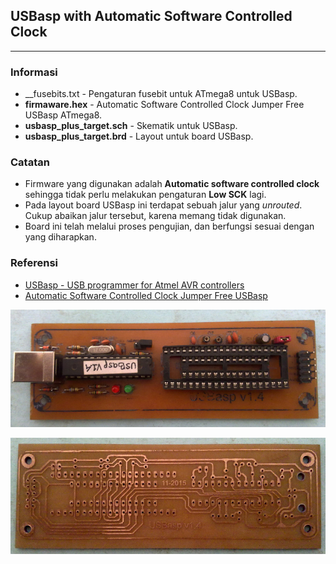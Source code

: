 ## USBasp with Automatic Software Controlled Clock
---

### Informasi

* __fusebits.txt - Pengaturan fusebit untuk ATmega8 untuk USBasp.
* __firmaware.hex__ - Automatic Software Controlled Clock Jumper Free USBasp ATmega8.
* __usbasp_plus_target.sch__ - Skematik untuk USBasp.
* __usbasp_plus_target.brd__ - Layout untuk board USBasp.


### Catatan

* Firmware yang digunakan adalah __Automatic software controlled clock__ sehingga tidak perlu melakukan pengaturan __Low SCK__ lagi.
* Pada layout board USBasp ini terdapat sebuah jalur yang _unrouted_. Cukup abaikan jalur tersebut, karena memang tidak digunakan.
* Board ini telah melalui proses pengujian, dan berfungsi sesuai dengan yang diharapkan.


### Referensi

* [USBasp - USB programmer for Atmel AVR controllers](http://www.fischl.de/usbasp/)
* [Automatic Software Controlled Clock Jumper Free USBasp](https://automasys.wordpress.com/2013/02/16/%D9%BE%D8%B1%D9%88%DA%98%D9%87-%D8%A7%D9%84%DA%A9%D8%AA%D8%B1%D9%88%D9%86%DB%8C%DA%A9-avr-usbasp/)


![USBasp With Automatic Clock Top View](usbasp-top.jpg)

![USBasp With Automatic Clock Bottom View](usbasp-bottom.jpg)
